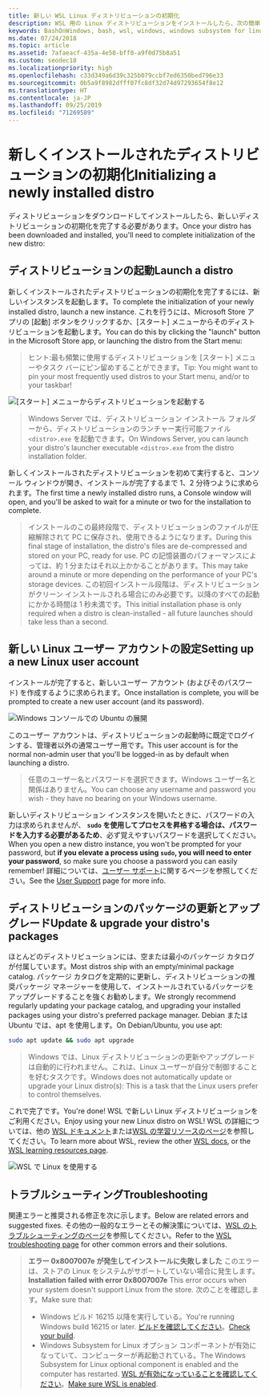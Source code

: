 ```yaml
---
title: 新しい WSL Linux ディストリビューションの初期化
description: WSL 用の Linux ディストリビューションをインストールしたら、次の簡単な手順に従って初期化を完了します
keywords: BashOnWindows, bash, wsl, windows, windows subsystem for linux, windowssubsystem, ubuntu, debian, suse, windows 10
ms.date: 07/24/2018
ms.topic: article
ms.assetid: 7afaeacf-435a-4e58-bff0-a9f0d75b8a51
ms.custom: seodec18
ms.localizationpriority: high
ms.openlocfilehash: c33d349a6d39c325b079ccbf7ed6350bed796e33
ms.sourcegitcommit: 0b5a9f8982dfff07fc8df32d74d97293654f8e12
ms.translationtype: HT
ms.contentlocale: ja-JP
ms.lasthandoff: 09/25/2019
ms.locfileid: "71269589"
---
```

# <a name="initializing-a-newly-installed-distro"></a><span data-ttu-id="315b6-104">新しくインストールされたディストリビューションの初期化</span><span class="sxs-lookup"><span data-stu-id="315b6-104">Initializing a newly installed distro</span></span>
<span data-ttu-id="315b6-105">ディストリビューションをダウンロードしてインストールしたら、新しいディストリビューションの初期化を完了する必要があります。</span><span class="sxs-lookup"><span data-stu-id="315b6-105">Once your distro has been downloaded and installed, you'll need to complete initialization of the new distro:</span></span>

## <a name="launch-a-distro"></a><span data-ttu-id="315b6-106">ディストリビューションの起動</span><span class="sxs-lookup"><span data-stu-id="315b6-106">Launch a distro</span></span>
<span data-ttu-id="315b6-107">新しくインストールされたディストリビューションの初期化を完了するには、新しいインスタンスを起動します。</span><span class="sxs-lookup"><span data-stu-id="315b6-107">To complete the initialization of your newly installed distro, launch a new instance.</span></span> <span data-ttu-id="315b6-108">これを行うには、Microsoft Store アプリの [起動] ボタンをクリックするか、[スタート] メニューからそのディストリビューションを起動します。</span><span class="sxs-lookup"><span data-stu-id="315b6-108">You can do this by clicking the "launch" button in the Microsoft Store app, or launching the distro from the Start menu:</span></span>

> <span data-ttu-id="315b6-109">ヒント:最も頻繁に使用するディストリビューションを [スタート] メニューやタスク バーにピン留めすることができます。</span><span class="sxs-lookup"><span data-stu-id="315b6-109">Tip: You might want to pin your most frequently used distros to your Start menu, and/or to your taskbar!</span></span>

![[スタート] メニューからディストリビューションを起動する](media/start-menu.png)

> <span data-ttu-id="315b6-111">Windows Server では、ディストリビューション インストール フォルダーから、ディストリビューションのランチャー実行可能ファイル `<distro>.exe` を起動できます。</span><span class="sxs-lookup"><span data-stu-id="315b6-111">On Windows Server, you can launch your distro's launcher executable `<distro>.exe` from the distro installation folder.</span></span>

<span data-ttu-id="315b6-112">新しくインストールされたディストリビューションを初めて実行すると、コンソール ウィンドウが開き、インストールが完了するまで 1、2 分待つように求められます。</span><span class="sxs-lookup"><span data-stu-id="315b6-112">The first time a newly installed distro runs, a Console window will open, and you'll be asked to wait for a minute or two for the installation to complete.</span></span>

> <span data-ttu-id="315b6-113">インストールのこの最終段階で、ディストリビューションのファイルが圧縮解除されて PC に保存され、使用できるようになります。</span><span class="sxs-lookup"><span data-stu-id="315b6-113">During this final stage of installation, the distro's files are de-compressed and stored on your PC, ready for use.</span></span> <span data-ttu-id="315b6-114">PC の記憶装置のパフォーマンスによっては、約 1 分またはそれ以上かかることがあります。</span><span class="sxs-lookup"><span data-stu-id="315b6-114">This may take around a minute or more depending on the performance of your PC's storage devices.</span></span> <span data-ttu-id="315b6-115">この初回インストール段階は、ディストリビューションがクリーン インストールされる場合にのみ必要です。以降のすべての起動にかかる時間は 1 秒未満です。</span><span class="sxs-lookup"><span data-stu-id="315b6-115">This initial installation phase is only required when a distro is clean-installed - all future launches should take less than a second.</span></span>

## <a name="setting-up-a-new-linux-user-account"></a><span data-ttu-id="315b6-116">新しい Linux ユーザー アカウントの設定</span><span class="sxs-lookup"><span data-stu-id="315b6-116">Setting up a new Linux user account</span></span>

<span data-ttu-id="315b6-117">インストールが完了すると、新しいユーザー アカウント (およびそのパスワード) を作成するように求められます。</span><span class="sxs-lookup"><span data-stu-id="315b6-117">Once installation is complete, you will be prompted to create a new user account (and its password).</span></span> 

![Windows コンソールでの Ubuntu の展開](media/UbuntuInstall.png)

<span data-ttu-id="315b6-119">このユーザー アカウントは、ディストリビューションの起動時に既定でログインする、管理者以外の通常ユーザー用です。</span><span class="sxs-lookup"><span data-stu-id="315b6-119">This user account is for the normal non-admin user that you'll be logged-in as by default when launching a distro.</span></span>

> <span data-ttu-id="315b6-120">任意のユーザー名とパスワードを選択できます。Windows ユーザー名と関係はありません。</span><span class="sxs-lookup"><span data-stu-id="315b6-120">You can choose any username and password you wish - they have no bearing on your Windows username.</span></span> 

<span data-ttu-id="315b6-121">新しいディストリビューション インスタンスを開いたときに、パスワードの入力は求められませんが、 **`sudo` を使用してプロセスを昇格する場合は、パスワードを入力する必要があるため**、必ず覚えやすいパスワードを選択してください。</span><span class="sxs-lookup"><span data-stu-id="315b6-121">When you open a new distro instance, you won't be prompted for your password, but **if you elevate a process using `sudo`, you will need to enter your password**, so make sure you choose a password you can easily remember!</span></span> <span data-ttu-id="315b6-122">詳細については、[ユーザー サポート](user-support.md)に関するページを参照してください。</span><span class="sxs-lookup"><span data-stu-id="315b6-122">See the [User Support](user-support.md) page for more info.</span></span>

## <a name="update--upgrade-your-distros-packages"></a><span data-ttu-id="315b6-123">ディストリビューションのパッケージの更新とアップグレード</span><span class="sxs-lookup"><span data-stu-id="315b6-123">Update & upgrade your distro's packages</span></span>

<span data-ttu-id="315b6-124">ほとんどのディストリビューションには、空または最小のパッケージ カタログが付属しています。</span><span class="sxs-lookup"><span data-stu-id="315b6-124">Most distros ship with an empty/minimal package catalog.</span></span> <span data-ttu-id="315b6-125">パッケージ カタログを定期的に更新し、ディストリビューションの推奨パッケージ マネージャーを使用して、インストールされているパッケージをアップグレードすることを強くお勧めします。</span><span class="sxs-lookup"><span data-stu-id="315b6-125">We strongly recommend regularly updating your package catalog, and upgrading your installed packages using your distro's preferred package manager.</span></span> <span data-ttu-id="315b6-126">Debian または Ubuntu では、apt を使用します。</span><span class="sxs-lookup"><span data-stu-id="315b6-126">On Debian/Ubuntu, you use apt:</span></span>

```bash
sudo apt update && sudo apt upgrade
```

> <span data-ttu-id="315b6-127">Windows では、Linux ディストリビューションの更新やアップグレードは自動的に行われません。これは、Linux ユーザーが自分で制御することを好むタスクです。</span><span class="sxs-lookup"><span data-stu-id="315b6-127">Windows does not automatically update or upgrade your Linux distro(s): This is a task that the Linux users prefer to control themselves.</span></span>

<span data-ttu-id="315b6-128">これで完了です。</span><span class="sxs-lookup"><span data-stu-id="315b6-128">You're done!</span></span> <span data-ttu-id="315b6-129">WSL で新しい Linux ディストリビューションをご利用ください。</span><span class="sxs-lookup"><span data-stu-id="315b6-129">Enjoy using your new Linux distro on WSL!</span></span> <span data-ttu-id="315b6-130">WSL の詳細については、他の [WSL ドキュメント](https://aka.ms/wsldocs)または[WSL の学習リソースのページ](https://aka.ms/learnwsl)を参照してください。</span><span class="sxs-lookup"><span data-stu-id="315b6-130">To learn more about WSL, review the other [WSL docs](https://aka.ms/wsldocs), or the [WSL learning resources page](https://aka.ms/learnwsl).</span></span>

![WSL で Linux を使用する](media/linux-on-wsl.png)

## <a name="troubleshooting"></a><span data-ttu-id="315b6-132">トラブルシューティング</span><span class="sxs-lookup"><span data-stu-id="315b6-132">Troubleshooting</span></span>

<span data-ttu-id="315b6-133">関連エラーと推奨される修正を次に示します。</span><span class="sxs-lookup"><span data-stu-id="315b6-133">Below are related errors and suggested fixes.</span></span> <span data-ttu-id="315b6-134">その他の一般的なエラーとその解決策については、[WSL のトラブルシューティングのページ](troubleshooting.md)を参照してください。</span><span class="sxs-lookup"><span data-stu-id="315b6-134">Refer to the [WSL troubleshooting page](troubleshooting.md) for other common errors and their solutions.</span></span>

> <span data-ttu-id="315b6-135">**エラー 0x8007007e が発生してインストールに失敗しました** このエラーは、ストアの Linux をシステムがサポートしていない場合に発生します。</span><span class="sxs-lookup"><span data-stu-id="315b6-135">**Installation failed with error 0x8007007e** This error occurs when your system doesn't support Linux from the store.</span></span>  <span data-ttu-id="315b6-136">次のことを確認します。</span><span class="sxs-lookup"><span data-stu-id="315b6-136">Make sure that:</span></span>
> * <span data-ttu-id="315b6-137">Windows ビルド 16215 以降を実行している。</span><span class="sxs-lookup"><span data-stu-id="315b6-137">You're running Windows build 16215 or later.</span></span> <span data-ttu-id="315b6-138">[ビルドを確認してください](troubleshooting.md#check-your-build-number)。</span><span class="sxs-lookup"><span data-stu-id="315b6-138">[Check your build](troubleshooting.md#check-your-build-number).</span></span>
> * <span data-ttu-id="315b6-139">Windows Subsystem for Linux オプション コンポーネントが有効になっていて、コンピューターが再起動されている。</span><span class="sxs-lookup"><span data-stu-id="315b6-139">The Windows Subsystem for Linux optional component is enabled and the computer has restarted.</span></span>  <span data-ttu-id="315b6-140">[WSL が有効になっていることを確認してください](troubleshooting.md#confirm-wsl-is-enabled)。</span><span class="sxs-lookup"><span data-stu-id="315b6-140">[Make sure WSL is enabled](troubleshooting.md#confirm-wsl-is-enabled).</span></span>
